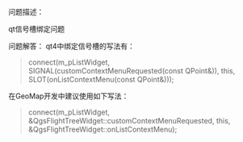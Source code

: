 问题描述：

qt信号槽绑定问题

问题解答：
qt4中绑定信号槽的写法有：

> connect(m_pListWidget, SIGNAL(customContextMenuRequested(const QPoint&)), this, SLOT(onListContextMenu(const QPoint&)));


 在GeoMap开发中建议使用如下写法：

 
> connect(m_pListWidget, &QgsFlightTreeWidget::customContextMenuRequested, this, &QgsFlightTreeWidget::onListContextMenu);
